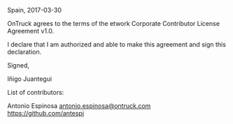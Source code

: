 Spain, 2017-03-30

OnTruck agrees to the terms of the etwork Corporate Contributor License
Agreement v1.0.

I declare that I am authorized and able to make this agreement and sign this
declaration.

Signed,

Iñigo Juantegui

List of contributors:

Antonio Espinosa <antonio.espinosa@ontruck.com> https://github.com/antespi
